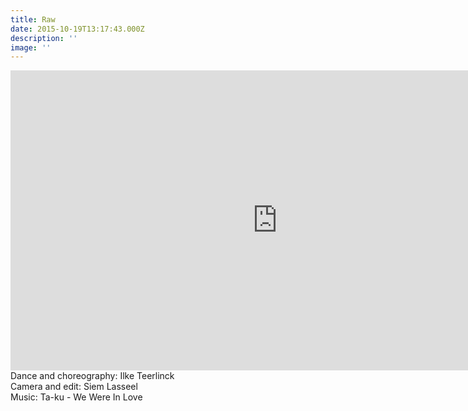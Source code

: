 ```yaml
---
title: Raw
date: 2015-10-19T13:17:43.000Z
description: ''
image: ''
---
```

<iframe src="https://player.vimeo.com/video/142627384?autoplay=1&amp;wmode=transparent" height="480" width="854" allowfullscreen="" frameborder="0"></iframe>
Dance and choreography: Ilke Teerlinck <br>
Camera and edit: Siem Lasseel <br>
Music: Ta-ku - We Were In Love